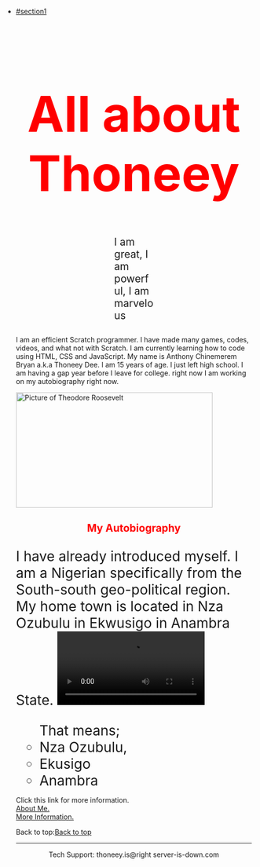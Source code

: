 <html>
<head>
</head>
<body>
  <ul>
    <li><a href="#section1">#section1</a></li>
<h1 style="color: red; font-size: 100px; text-align: center;">All about Thoneey</h1>
<p style="margin: 0 200px 0 200px; font-size: 1.5em;">I am great, I am powerful, I am marvelous</p>
<p style="font-size: 2.0em">
<section id="section1">
I am an efficient Scratch programmer. I have made many games, codes, videos, and what not with Scratch. I am currently learning how to code using HTML, CSS and JavaScript. My name is Anthony Chinemerem Bryan a.k.a Thoneey Dee. I am 15 years of age. I just left high school. I am having a gap year before I leave for college. right now I am working on my autobiography right now.</p>
  <img src="picture-with-quote.jpg" width="400" height="235" alt="Picture of Theodore Roosevelt">
       <h2 style="color: red; font size: 60px; text-align: center;">My Autobiography</h2>
       <p style="font-size: 2.0em"> I have already introduced myself. I am a Nigerian specifically from the South-south geo-political region. My home town is located in Nza Ozubulu in Ekwusigo in Anambra State.
        <video src="Td.MP4">
        <ul style="font-size:2.0em">That means;
          <li>Nza Ozubulu,</li>
          <li>Ekusigo</li>
          <li>Anambra</li></ul>
          <p>
            <div>Click this link for more information.</div>
            <!-- link to Facebook page WITH TARGET-->
            <a href="C:/Users/hp/Desktop/Thoneey/Cousera/Thoneey.html"
            target="_blank" title="Like Our Page!">About Me.</a>
            <div><!-- link to Facebook page WITH TARGET-->
            <a href="C:/Users/hp/Desktop/Thoneey/Cousera/Coursera%20text/Thoneey3.html"
            target="_blank" title="Like Our Page!">More Information.</a></div>
            <p>
              Back to top:<a href="#top">Back to top</a>
<footer>
	<hr>
	<p style="text-align: center;"
	onclick="alert('EMAILING US IS USELESS');">Tech Support: thoneey.is@right server-is-down.com</p>
</footer>

